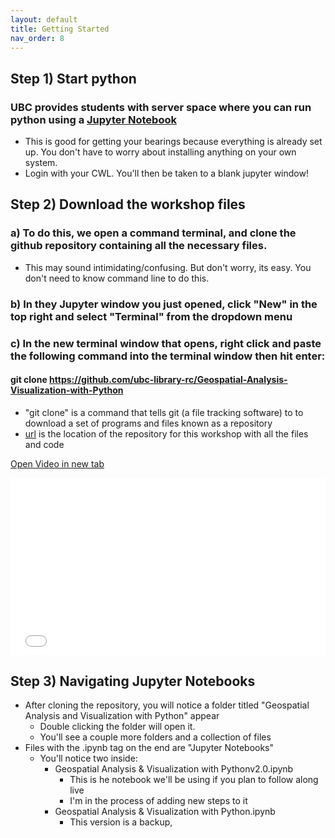 ```yaml
---
layout: default
title: Getting Started
nav_order: 8
---
```


## Step 1) Start python

### UBC provides students with server space where you can run python using a [Jupyter Notebook](https://ubc.syzygy.ca/jupyter)
* This is good for getting your bearings because everything is already set up.  You don't have to worry about installing anything on your own system.
 * Login with your CWL.  You'll then be taken to a blank jupyter window!

## Step 2) Download the workshop files

### a) To do this, we open a command terminal, and clone the github repository containing all the necessary files.
* This may sound intimidating/confusing.  But don't worry, its easy.  You don't need to know command line to do this.

### b) In they Jupyter window you just opened, click "New" in the top right and select "Terminal" from the dropdown menu

### c) In the new terminal window that opens, right click and paste the following command into the terminal window then hit enter:

#### git clone https://github.com/ubc-library-rc/Geospatial-Analysis-Visualization-with-Python

* "git clone" is a command that tells git (a file tracking software) to to download a set of programs and files known as a repository
* [url](https://github.com/ubc-library-rc/Geospatial-Analysis-Visualization-with-Python) is the location of the repository for this workshop with all the files and code

<a href="git_Clone.mp4" target="_blank">Open Video in new tab</a>

<div style="overflow: hidden;
  padding-top: 56.25%;
  position: relative">
  <iframe src="git_Clone.mp4" title="Processes" scrolling="no" frameborder="0"
    style="border: 0;
   height: 100%;
   left: 0;
   position: absolute;
   top: 0;
   width: 100%;">
   <p>Your browser does not support iframes.</p>
 </iframe>
</div>

## Step 3) Navigating Jupyter Notebooks

* After cloning the repository, you will notice a folder titled "Geospatial Analysis and Visualization with Python" appear
  * Double clicking the folder will open it.
  * You'll see a couple more folders and a collection of files
* Files with the .ipynb tag on the end are "Jupyter Notebooks" 
  * You'll notice two inside:
      * Geospatial Analysis & Visualization with Pythonv2.0.ipynb
        * This is he notebook we'll be using if you plan to follow along live
        * I'm in the process of adding new steps to it
      * Geospatial Analysis & Visualization with Python.ipynb
        * This version is a backup, 
